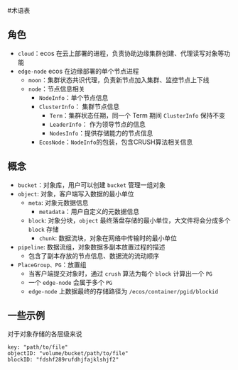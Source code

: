 #术语表

## 角色
- `cloud`：ecos 在云上部署的进程，负责协助边缘集群创建、代理读写对象等功能
- `edge-node` ecos 在边缘部署的单个节点进程
  - `moon`：集群状态共识代理，负责新节点加入集群、监控节点上下线
  - `node`：节点信息相关
    - `NodeInfo`：单个节点信息
    - `ClusterInfo`： 集群节点信息
      - `Term`：集群状态任期，同一个 Term 期间 `ClusterInfo` 保持不变
      - `LeaderInfo`： 作为领导节点的信息
      - `NodesInfo`：提供存储能力的节点信息
    - `EcosNode`：`NodeInfo`的包装，包含CRUSH算法相关信息

## 概念

- `bucket`：对象库，用户可以创建 `bucket` 管理一组对象
- `object`: 对象，客户端写入数据的最小单位
  - `meta`: 对象元数据信息
    - `metadata`：用户自定义的元数据信息
  - `block`: 对象分块，`object` 最终落盘存储的最小单位，大文件将会分成多个 `block` 存储
    - `chunk`: 数据流块，对象在网络中传输时的最小单位
- `pipeline`: 数据流组，对象数据多副本放置过程的描述
  - 包含了副本存放的节点信息、数据流的流动顺序
- `PlaceGroup、PG`：放置组
  - 当客户端提交对象时，通过 `crush` 算法为每个 `block` 计算出一个 `PG`
  - 一个 `edge-node` 会属于多个 `PG`
  - `edge-node` 上数据最终的存储路径为 `/ecos/container/pgid/blockid`

## 一些示例

对于对象存储的各层级来说

```
key: "path/to/file"
objectID: "volume/bucket/path/to/file"
blockID: "fdshf289rufdhjfajklshjf2"
```